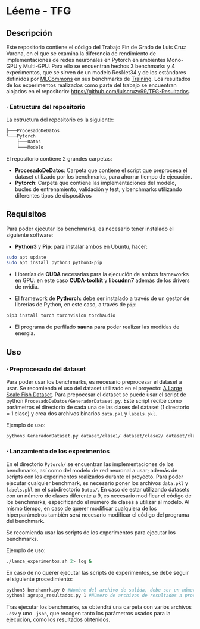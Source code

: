 # Léeme - TFG



## Descripción

Este repositorio contiene el código del Trabajo Fin de Grado de Luis Cruz Varona, en el que se examina la diferencia de rendimiento de implementaciones de redes neuronales en Pytorch en ambientes Mono-GPU y Multi-GPU. Para ello se encuentran hechos 3 benchmarks y 4 experimentos, que se sirven de un modelo ResNet34 y de los estándares definidos por [MLCommons](https://mlcommons.org/en/) en sus benchmarks de [Training](https://mlcommons.org/en/training-normal-07/). Los resultados de los experimentos realizados como parte del trabajo se encuentran alojados en el repositorio: https://github.com/luiscruzv99/TFG-Resultados.

### · Estructura del repositorio

La estructura del repositorio es la siguiente:

```powershell
├───ProcesadoDeDatos
└───Pytorch
    ├───Datos
    └───Modelo
```

El repositorio contiene 2 grandes carpetas:

- __ProcesadoDeDatos__: Carpeta que contiene el script que preprocesa el dataset utilizado por los benchmarks, para ahorrar tiempo de ejecución.
- __Pytorch__: Carpeta que contiene las implementaciones del modelo, bucles de entrenamiento, validación y test, y benchmarks utilizando diferentes tipos de dispositivos



## Requisitos

Para poder ejecutar los benchmarks, es necesario tener instalado el siguiente software:

-  __Python3__ y __Pip__: para instalar ambos en Ubuntu, hacer:

``` bash
sudo apt update
sudo apt install python3 python3-pip
```

- Librerías de __CUDA__ necesarias para la ejecución de ambos frameworks en GPU: en este caso __CUDA-toolkit__ y __libcudnn7__ además de los drivers de nvidia.


- El framework de __Pythorch__: debe ser instalado a través de un gestor de librerías de Python, en este caso, a través de `pip`:

```bash
pip3 install torch torchvision torchaudio
```
- El programa de perfilado __sauna__ para poder realizar las medidas de energía.



 ## Uso

### · Preprocesado del dataset

Para poder usar los benchmarks, es necesario preprocesar el dataset a usar. Se recomienda el uso del dataset utilizado en el proyecto: [A Large Scale Fish Dataset](https://www.kaggle.com/crowww/a-large-scale-fish-dataset). Para prepocesar el dataset se puede usar el script de python `ProcesadoDeDatos/GeneradorDataset.py`. Este script recibe como parámetros el directorio de cada una de las clases del dataset (1 directorio = 1 clase) y crea dos archivos binarios `data.pkl` y `labels.pkl`.

Ejemplo de uso:

```bash
python3 GeneradorDataset.py dataset/clase1/ dataset/clase2/ dataset/clase3/
```



### · Lanzamiento de los experimentos

En el directorio `Pytorch/` se encuentran las implementaciones de los benchmarks, así como del modelo de red neuronal a usar; además de scripts con los experimentos realizados durante el proyecto. Para poder ejecutar cualquier benchmark, es necesario poner los archivos `data.pkl` y `labels.pkl` en el subdirectorio `Datos/`. En caso de estar utilizando datasets con un número de clases diferente a 9, es necesario modificar el  código de los benchmarks, especificando el número de clases a utilizar al modelo. Al mismo tiempo, en caso de querer modificar cualquiera de los hiperparámetros también será necesario modificar el código del programa del benchmark.

Se recomienda usar las scripts de los experimentos para ejecutar los benchmarks.

Ejemplo de uso:

```bash
./lanza_experimentos.sh 2> log &
```

En caso de no querer ejecutar las scripts de experimentos, se debe seguir el siguiente procedimiento:

```bash
python3 benchamrk.py 0 #Nombre del archivo de salida, debe ser un número
python3 agrupa_resultados.py 1 #Número de archivos de resultados a procesar
```

Tras ejecutar los benchmarks, se obtendrá una carpeta con varios archivos `.csv` y uno `.json`, que recogen tanto los parámetros usados para la ejecución, como los resultados obtenidos.
